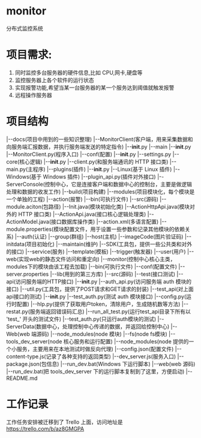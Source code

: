 # monitor
分布式监控系统

# 项目需求:

1. 同时监控多台服务器的硬件信息,比如 CPU,网卡,硬盘等
2. 监控服务器上各个软件的运行状态
3. 实现报警功能,希望当某一台服务器的某一个服务达到阈值就触发报警
4. 远程操作服务器

# 项目结构
|--docs(项目中用到的一些知识整理)
|--MonitorClient(客户端，用来采集数据和向服务端汇报数据，并执行服务端发送的特定指令)
    |--__init__.py
    |--main
        |--__init__.py
        |--MonitorClient.py(程序入口)
    |--conf(配置)
        |--__init__.py
        |--settings.py
    |--core(核心逻辑)
        |--__init__.py
        |--client.py(和服务端通讯的 HTTP 接口类)
        |--main.py(主程序)
    |--plugins(插件)
        |--__init__.py
        |--Linux(基于 Linux 插件)
        |--Windows(基于 Windows 插件)
        |--plugin_api.py(插件对外接口)
|--ServerConsole(控制中心，它是连接客户端和数据中心的控制台，主要是做逻辑处理和数据的收发工作)
    |--build(项目构建)
    |--modules(项目模块化，每个模块是一个单独的工程)
        |--action(报警)
            |--bin(可执行文件)
            |--src(源码)
                |--module.aciton(包路径)
                    |--Init.java(模块初始化类)
                    |--ActionHttpApi.java(模块对外的 HTTP 接口类)
                    |--ActionApi.java(接口核心逻辑处理类)
                    |--ActionModel.java(接口数据库操作类)
            |--action.xml(多语言配置)
            |--module.properties(模块配置文件，用于设置一些参数和记录其他模块的依赖关系)
        |--auth(认证)
        |--group(群组)
        |--host(主机)
        |--imageCode(图片验证码)
        |--initdata(项目初始化)
        |--maintain(维护)
        |--SDK(工具包，提供一些公共类和对外的接口)
        |--service(服务)
        |--template(模板)
        |--trigger(触发器)
        |--user(用户)
        |--web(实现web的静态文件访问和重定向)
    |--monitor(控制中心核心主类，modules下的模块由该工程去加载)
        |--bin(可执行文件)
        |--conf(配置文件)
            |--server.properties
        |--lib(用到的第三方库)
        |--src(源码)
    |--test(接口测试)
        |--api(访问服务端的HTTP接口)
            |--__init__.py
            |--auth_api.py(访问服务端 auth 模块的接口)
            |--util.py(工具包，提供了POST请求和GET请求的封装)
        |--test_api(对上面api接口的测试)
            |--__init__.py
            |--test_auth.py(测试 auth 模块接口)
        |--config.py(运行时配置)
        |--hlp.py(提供了获取用户token，清除用户，生成随机数等方法)
        |--restat.py(服务端返回错误码汇总)
        |--run_all_test.py(运行test_api目录下所有以 'test_' 开头的测试文件)
        |--test_auth.py(只运行auth模块的测试)
|--ServerData(数据中心，处理控制中心传递的数据，并返回给控制中心)
|--Web(web 端源码)
    |--node_modules(node 模块)
        |--fs(node fs模块)
    |--tools_dev_server(node 核心服务和运行配置)
        |--node_modules(node 提供的一个小服务，主要用来在本地测试时做反向代理)
        |--config.json(配置文件)
        |--content-type.js(记录了各种支持的返回类型)
        |--dev_server.js(服务入口)
        |--package.json(包信息)
        |--run_dev.bat(Windows 下运行脚本)
    |--web(web 源码)
    |--run_dev.bat(把 tools_dev_server 下的运行脚本复制到了这里，方便启动)
|--README.md


# 工作记录
工作任务安排被迁移到了 Trello 上面，访问地址是 https://trello.com/b/az8GMGPA

